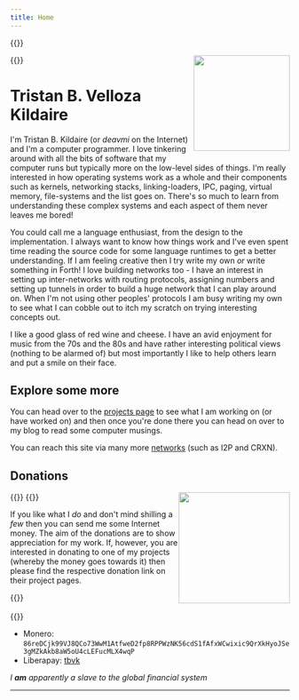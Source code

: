 ```yaml
---
title: Home
---
```


{{<bruh>}}
<!--
	<img src="/img/profile_pic.jpg" width="250" hieght="250" style="float:right;gap">
-->
<img src="/img/profile_pic_honors_grad.jpg" width="172.8" hieght="259" style="float:right;gap;margin-left:10px;margin-bottom:10px">
{{</bruh>}}

<br>

# Tristan B. Velloza Kildaire

I'm Tristan B. Kildaire (or _deavmi_ on the Internet) and I'm a computer programmer. I love tinkering around with all the bits of software
that my computer runs but typically more on the low-level sides of things. I'm really interested in how operating systems work as a whole
and their components such as kernels, networking stacks, linking-loaders, IPC, paging, virtual memory, file-systems and the list goes on. There's so much to learn from understanding these complex systems and each aspect of them never leaves me bored!

You could call me a language enthusiast, from the design to the implementation. I always want to know how things work and I've even spent time reading the source code for some language runtimes to get a better understanding. If I am feeling creative then I try write my own _or_ write something in Forth! I love building networks too - I have an interest in setting up inter-networks with routing protocols, assigning numbers and setting up tunnels in order to build a huge network that I can play around on. When I'm not using other peoples' protocols I am busy writing my own to see what I can cobble out to itch my scratch on trying interesting concepts out.

I like a good glass of red wine and cheese. I have an avid enjoyment for music from the 70s and the 80s and have rather interesting political views (nothing to be alarmed of) but most importantly I like to help others learn and put a smile on their face.

## Explore some more

You can head over to the [projects page](/projects) to see what I am working on (or have worked on) and then once you're done there you can head on over to my blog to read some computer musings.

You can reach this site via many more [networks](networks/) (such as I2P and CRXN).

## Donations

{{<bruh>}}
<img src="/img/donate.png" width="200" hieght="200" style="float:right;wrap">
{{</bruh>}}

If you like what I _do_ and don't mind shilling a _few_ then you can send me some Internet money. The aim of the donations are to show appreciation for my work. If, however, you are interested in donating to one of my projects (whereby the money goes towards it) then please find the respective donation link on their project pages.

{{<bruh>}}
<br>
<br>
{{</bruh>}}

* Monero: `86reDCjk99VJ8QCo73WwM1AtfweD2fp8RPPWzNK56cdS1fAfxWCwixic9QrXkHyoJSe3gMZkAkb8aW5oU4cLEFucMLX4wqP`
* Liberapay: [tbvk](https://liberapay.com/tbvk/)

_I **am** apparently a slave to the global financial system_

---